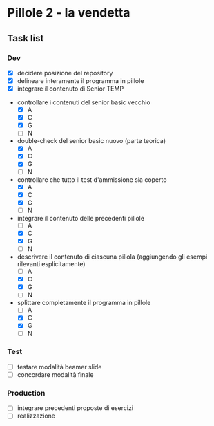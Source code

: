 # Pillole 2 - la vendetta

## Task list

### Dev

- [x] decidere posizione del repository
- [x] delineare interamente il programma in pillole
- [x] integrare il contenuto di Senior TEMP
- controllare i contenuti del senior basic vecchio
    - [x] A
    - [x] C
    - [x] G
    - [ ] N
- double-check del senior basic nuovo (parte teorica)
    - [x] A
    - [x] C
    - [x] G
    - [ ] N
- controllare che tutto il test d'ammissione sia coperto
    - [x] A
    - [x] C
    - [x] G
    - [ ] N
- integrare il contenuto delle precedenti pillole
    - [ ] A
    - [x] C
    - [x] G
    - [ ] N
- descrivere il contenuto di ciascuna pillola (aggiungendo gli esempi rilevanti esplicitamente)
    - [ ] A
    - [x] C
    - [x] G
    - [ ] N
- splittare completamente il programma in pillole
    - [ ] A
    - [x] C
    - [x] G
    - [ ] N

### Test

- [ ] testare modalità beamer slide
- [ ] concordare modalità finale

### Production

- [ ] integrare precedenti proposte di esercizi
- [ ] realizzazione

